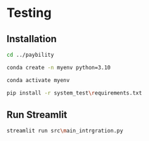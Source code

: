 # Testing

## Installation

```bash
cd ../paybility

conda create -n myenv python=3.10

conda activate myenv

pip install -r system_test\requirements.txt
```

## Run Streamlit

```bash
streamlit run src\main_intrgration.py
```